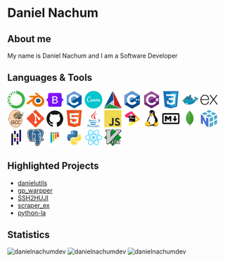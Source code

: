 <!-- markdownlint-disable MD033 MD041-->

# Daniel Nachum

## About me
<div class="section" style=''>
	My name is Daniel Nachum and I am a Software Developer</div>

## Languages & Tools
<div class="section" style=''>
	<img alt=anaconda width=40 height=40 style="" src="https://raw.githubusercontent.com/devicons/devicon/master/icons/anaconda/anaconda-original.svg"/>
	<img alt=blender width=40 height=40 style="" src="https://raw.githubusercontent.com/devicons/devicon/master/icons/blender/blender-original.svg"/>
	<img alt=bootstrap width=40 height=40 style="" src="https://raw.githubusercontent.com/devicons/devicon/master/icons/bootstrap/bootstrap-original.svg"/>
	<img alt=c width=40 height=40 style="" src="https://raw.githubusercontent.com/devicons/devicon/master/icons/c/c-original.svg"/>
	<img alt=canva width=40 height=40 style="" src="https://raw.githubusercontent.com/devicons/devicon/master/icons/canva/canva-original.svg"/>
	<img alt=cmake width=40 height=40 style="" src="https://raw.githubusercontent.com/devicons/devicon/master/icons/cmake/cmake-original.svg"/>
	<img alt=cplusplus width=40 height=40 style="" src="https://raw.githubusercontent.com/devicons/devicon/master/icons/cplusplus/cplusplus-original.svg"/>
	<img alt=csharp width=40 height=40 style="" src="https://raw.githubusercontent.com/devicons/devicon/master/icons/csharp/csharp-original.svg"/>
	<img alt=css3 width=40 height=40 style="" src="https://raw.githubusercontent.com/devicons/devicon/master/icons/css3/css3-original.svg"/>
	<img alt=docker width=40 height=40 style="" src="https://raw.githubusercontent.com/devicons/devicon/master/icons/docker/docker-original.svg"/>
	<img alt=express width=40 height=40 style="" src="https://raw.githubusercontent.com/devicons/devicon/master/icons/express/express-original.svg"/>
	<img alt=gcc width=40 height=40 style="" src="https://raw.githubusercontent.com/devicons/devicon/master/icons/gcc/gcc-original.svg"/>
	<img alt=git width=40 height=40 style="" src="https://raw.githubusercontent.com/devicons/devicon/master/icons/git/git-original.svg"/>
	<img alt=github width=40 height=40 style="" src="https://raw.githubusercontent.com/devicons/devicon/master/icons/github/github-original.svg"/>
	<img alt=html5 width=40 height=40 style="" src="https://raw.githubusercontent.com/devicons/devicon/master/icons/html5/html5-original.svg"/>
	<img alt=java width=40 height=40 style="" src="https://raw.githubusercontent.com/devicons/devicon/master/icons/java/java-original.svg"/>
	<img alt=javascript width=40 height=40 style="" src="https://raw.githubusercontent.com/devicons/devicon/master/icons/javascript/javascript-original.svg"/>
	<img alt=jetbrains width=40 height=40 style="" src="https://raw.githubusercontent.com/devicons/devicon/master/icons/jetbrains/jetbrains-original.svg"/>
	<img alt=linux width=40 height=40 style="" src="https://raw.githubusercontent.com/devicons/devicon/master/icons/linux/linux-original.svg"/>
	<img alt=markdown width=40 height=40 style="" src="https://raw.githubusercontent.com/devicons/devicon/master/icons/markdown/markdown-original.svg"/>
	<img alt=mongodb width=40 height=40 style="" src="https://raw.githubusercontent.com/devicons/devicon/master/icons/mongodb/mongodb-original.svg"/>
	<img alt=numpy width=40 height=40 style="" src="https://raw.githubusercontent.com/devicons/devicon/master/icons/numpy/numpy-original.svg"/>
	<img alt=pandas width=40 height=40 style="" src="https://raw.githubusercontent.com/devicons/devicon/master/icons/pandas/pandas-original.svg"/>
	<img alt=postgresql width=40 height=40 style="" src="https://raw.githubusercontent.com/devicons/devicon/master/icons/postgresql/postgresql-original.svg"/>
	<img alt=pytest width=40 height=40 style="" src="https://raw.githubusercontent.com/devicons/devicon/master/icons/pytest/pytest-original.svg"/>
	<img alt=python width=40 height=40 style="" src="https://raw.githubusercontent.com/devicons/devicon/master/icons/python/python-original.svg"/>
	<img alt=react width=40 height=40 style="" src="https://raw.githubusercontent.com/devicons/devicon/master/icons/react/react-original.svg"/>
	<img alt=vim width=40 height=40 style="" src="https://raw.githubusercontent.com/devicons/devicon/master/icons/vim/vim-original.svg"/>
</div>

## Highlighted Projects
<div class="section" style=''>
	<ul>
<li>
	<a href="https://www.github.com/danielnachumdev/danielutils">danielutils</a>
</li>
<li>
	<a href="https://www.github.com/danielnachumdev/gp_warpper">gp_warpper</a>
</li>
<li>
	<a href="https://www.github.com/danielnachumdev/SSH2HUJI">SSH2HUJI</a>
</li>
<li>
	<a href="https://www.github.com/danielnachumdev/scraper_ex">scraper_ex</a>
</li>
<li>
	<a href="https://www.github.com/danielnachumdev/python-la">python-la</a>
</li>
</ul>
</div>

## Statistics
<div class="section" style=''>
	<img alt=danielnachumdev width=None height=None style="" src="https://github-readme-stats.vercel.app/api/top-langs?username=danielnachumdev&show_icons=true&locale=en&layout=compact&theme=grovbox"/>
	<img alt=danielnachumdev width=None height=None style="" src="https://github-readme-stats.vercel.app/api?username=danielnachumdev&show_icons=true&locale=en&theme=grovbox"/>
	<img alt=danielnachumdev width=None height=None style="" src="https://github-readme-streak-stats.herokuapp.com/?user=danielnachumdev&theme=grovbox"/>
</div>
